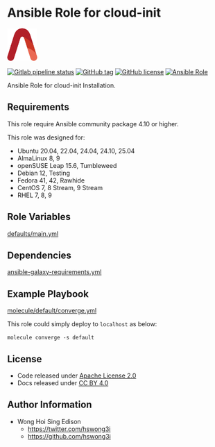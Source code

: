 # Ansible Role for cloud-init

<a href="https://alvistack.com" title="AlviStack" target="_blank"><img src="/alvistack.svg" height="75" alt="AlviStack"></a>

[![Gitlab pipeline status](https://img.shields.io/gitlab/pipeline/alvistack/ansible-role-cloud_init/master)](https://gitlab.com/alvistack/ansible-role-cloud_init/-/pipelines)
[![GitHub tag](https://img.shields.io/github/tag/alvistack/ansible-role-cloud_init.svg)](https://github.com/alvistack/ansible-role-cloud_init/tags)
[![GitHub license](https://img.shields.io/github/license/alvistack/ansible-role-cloud_init.svg)](https://github.com/alvistack/ansible-role-cloud_init/blob/master/LICENSE)
[![Ansible Role](https://img.shields.io/badge/galaxy-alvistack.cloud_init-blue.svg)](https://galaxy.ansible.com/alvistack/cloud_init)

Ansible Role for cloud-init Installation.

## Requirements

This role require Ansible community package 4.10 or higher.

This role was designed for:

- Ubuntu 20.04, 22.04, 24.04, 24.10, 25.04
- AlmaLinux 8, 9
- openSUSE Leap 15.6, Tumbleweed
- Debian 12, Testing
- Fedora 41, 42, Rawhide
- CentOS 7, 8 Stream, 9 Stream
- RHEL 7, 8, 9

## Role Variables

[defaults/main.yml](defaults/main.yml)

## Dependencies

[ansible-galaxy-requirements.yml](ansible-galaxy-requirements.yml)

## Example Playbook

[molecule/default/converge.yml](molecule/default/converge.yml)

This role could simply deploy to `localhost` as below:

    molecule converge -s default

## License

- Code released under [Apache License 2.0](LICENSE)
- Docs released under [CC BY 4.0](http://creativecommons.org/licenses/by/4.0/)

## Author Information

- Wong Hoi Sing Edison
  - <https://twitter.com/hswong3i>
  - <https://github.com/hswong3i>
